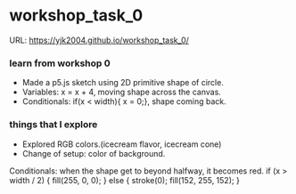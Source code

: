# workshop_task_0

URL: https://yjk2004.github.io/workshop_task_0/

### learn from workshop 0

- Made a p5.js sketch using 2D primitive shape of circle.
- Variables: x = x + 4, moving shape across the canvas.
- Conditionals: if(x < width){ x = 0;}, shape coming back.

### things that I explore

- Explored RGB colors.(icecream flavor, icecream cone)
- Change of setup: color of background.

Conditionals: when the shape get to beyond halfway, it becomes red.
if (x > width / 2) {
    fill(255, 0, 0);
  } else {
    stroke(0);
  fill(152, 255, 152);
  }
